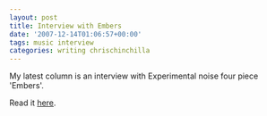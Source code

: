 ```yaml
---
layout: post
title: Interview with Embers
date: '2007-12-14T01:06:57+00:00'
tags: music interview
categories: writing chrischinchilla
---
```


My latest column is an interview with Experimental noise four piece 'Embers'.

Read it <a href="http://www.indieoma.com/public_journal.php?d=5737c6ec2e0716f3d8a7a5c4e0de0d9a" target="_new">here</a>.
